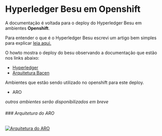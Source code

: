 # Hyperledger Besu em Openshift

A documentação é voltada para o deploy do Hyperledger Besu em ambientes **Openshift**.

Para entender o que é o Hyperledger Besu escrevi um artigo bem simples para explicar [leia aqui.](https://github.com/redhat-sa-brazil/drex-besu/blob/main/docs/hyperledger_besu.md "leia aqui.")

O howto mostra o deploy do besu observando a documentação que estão nos links abaixo:

- [Hyperledger](https://besu.hyperledger.org/23.4.0/private-networks/tutorials/kubernetes/playground "Hyperledger")
- [Arquitetura Bacen ](https://github.com/bacen/pilotord-kit-onboarding/blob/main/arquitetura.md "Arquitetura Bacen ")

Ambientes que estão sendo utilizado no openshift para este deploy.
- ARO

*outros ambientes serão disponibilizados em breve*

###### ### Arquitetura do ARO
[![Arquitetura do ARO](https://github.com/redhat-sa-brazil/drex-besu/blob/main/docs/aro_architecture.png "Arquitetura do ARO")](https://github.com/redhat-sa-brazil/drex-besu/blob/main/docs/aro_architecture.png "Arquitetura do ARO")
